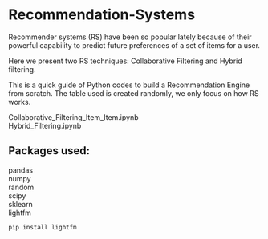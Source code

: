 # Recommendation-Systems

Recommender systems (RS) have been so popular lately because of their powerful capability to predict future preferences of a set of items for a user.

Here we present two RS techniques: Collaborative Filtering and Hybrid filtering.

This is a quick guide of Python codes to build a Recommendation Engine from scratch. 
The table used is created randomly, we only focus on how RS works.

Collaborative_Filtering_Item_Item.ipynb    
Hybrid_Filtering.ipynb    

## Packages used:
pandas   
numpy    
random    
scipy    
sklearn   
lightfm   

```
pip install lightfm
```
